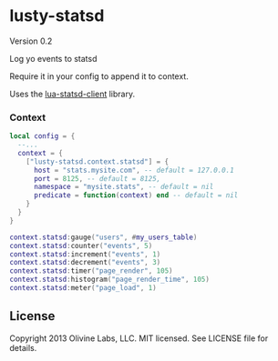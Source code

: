 lusty-statsd
============

Version 0.2

Log yo events to statsd

Require it in your config to append it to context.

Uses the [lua-statsd-client](https://github.com/stvp/lua-statsd-client)
library.

### Context

```lua
local config = {
  --...
  context = {
    ["lusty-statsd.context.statsd"] = {
      host = "stats.mysite.com", -- default = 127.0.0.1
      port = 8125, -- default = 8125,
      namespace = "mysite.stats", -- default = nil
      predicate = function(context) end -- default = nil
    }
  }
}
```

```lua
context.statsd:gauge("users", #my_users_table)
context.statsd:counter("events", 5)
context.statsd:increment("events", 1)
context.statsd:decrement("events", 3)
context.statsd:timer("page_render", 105)
context.statsd:histogram("page_render_time", 105)
context.statsd:meter("page_load", 1)
```


License
-------
Copyright 2013 Olivine Labs, LLC. MIT licensed. See LICENSE file for details.

